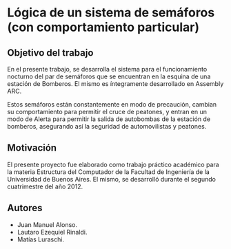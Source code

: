 # Lógica de un sistema de semáforos (con comportamiento particular)

## Objetivo del trabajo

En el presente trabajo, se desarrolla el sistema para el funcionamiento nocturno del par de semáforos que se encuentran en la esquina de una estación de Bomberos. El mismo es íntegramente desarrollado en Assembly ARC.

Estos semáforos están constantemente en modo de precaución, cambian su comportamiento para permitir el cruce de peatones, y entran en un modo de Alerta para permitir la salida de autobombas de la estación de bomberos, asegurando así la seguridad de automovilistas y peatones.


## Motivación

El presente proyecto fue elaborado como trabajo práctico académico para la materia Estructura del Computador de la Facultad de Ingeniería de la Universidad de Buenos Aires. El mismo, se desarrolló durante el segundo cuatrimestre del año 2012.


## Autores
- Juan Manuel Alonso.
- Lautaro Ezequiel Rinaldi.
- Matías Luraschi.
